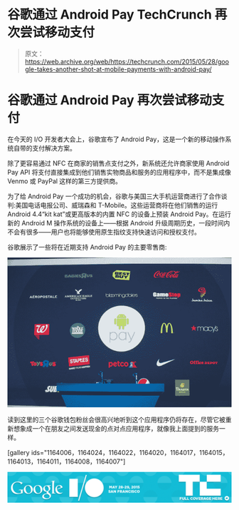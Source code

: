 # 谷歌通过 Android Pay TechCrunch 再次尝试移动支付

> 原文：<https://web.archive.org/web/https://techcrunch.com/2015/05/28/google-takes-another-shot-at-mobile-payments-with-android-pay/>

# 谷歌通过 Android Pay 再次尝试移动支付

在今天的 I/O 开发者大会上，谷歌宣布了 Android Pay，这是一个新的移动操作系统自带的支付解决方案。

除了更容易通过 NFC 在商家的销售点支付之外，新系统还允许商家使用 Android Pay API 将支付直接集成到他们销售实物商品和服务的应用程序中，而不是集成像 Venmo 或 PayPal 这样的第三方提供商。

为了给 Android Pay 一个成功的机会，谷歌与美国三大手机运营商进行了合作谈判:美国电话电报公司、威瑞森和 T-Mobile。这些运营商将在他们销售的运行 Android 4.4“kit kat”或更高版本的内置 NFC 的设备上预装 Android Pay。在运行新的 Android M 操作系统的设备上——根据 Android 升级周期历史，一段时间内不会有很多——用户也将能够使用原生指纹支持快速访问和授权支付。

谷歌展示了一些将在近期支持 Android Pay 的主要零售商:

![google-io-20150096](img/fc9e9dda988c34a4290400998b94394c.png)

读到这里的三个谷歌钱包粉丝会很高兴地听到这个应用程序仍将存在，尽管它被重新想象成一个在朋友之间发送现金的点对点应用程序，就像我上面提到的服务一样。

[gallery ids="1164006，1164024，1164022，1164020，1164017，1164015，1164013，1164011，1164008，1164007"]

[![](img/98a084943b811ada41e2202a77eea37b.png)](https://web.archive.org/web/20221209224245/https://beta.techcrunch.com/tag/io2015/)